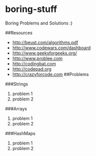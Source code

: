 boring-stuff
==================

Boring Problems and Solutions :)

##Resources
- http://beust.com/algorithms.pdf
- http://www.codewars.com/dashboard
- http://www.geeksforgeeks.org/
- http://www.problee.com
- http://codingbat.com
- http://codepad.org
- http://crazyforcode.com
##Problems

###Strings

1. problem 1
2. problem 2

###Arrays

1. problem 1
2. problem 2

###HashMaps

1. problem 1
2. problem 2


